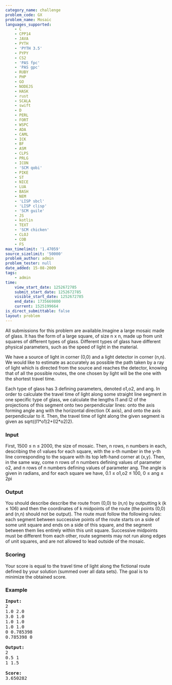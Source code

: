 ```yaml
---
category_name: challenge
problem_code: GX
problem_name: Mosaic
languages_supported:
    - C
    - CPP14
    - JAVA
    - PYTH
    - 'PYTH 3.5'
    - PYPY
    - CS2
    - 'PAS fpc'
    - 'PAS gpc'
    - RUBY
    - PHP
    - GO
    - NODEJS
    - HASK
    - rust
    - SCALA
    - swift
    - D
    - PERL
    - FORT
    - WSPC
    - ADA
    - CAML
    - ICK
    - BF
    - ASM
    - CLPS
    - PRLG
    - ICON
    - 'SCM qobi'
    - PIKE
    - ST
    - NICE
    - LUA
    - BASH
    - NEM
    - 'LISP sbcl'
    - 'LISP clisp'
    - 'SCM guile'
    - JS
    - kotlin
    - TEXT
    - 'SCM chicken'
    - CLOJ
    - COB
    - FS
max_timelimit: '1.47059'
source_sizelimit: '50000'
problem_author: admin
problem_tester: null
date_added: 15-08-2009
tags:
    - admin
time:
    view_start_date: 1252672785
    submit_start_date: 1252672785
    visible_start_date: 1252672785
    end_date: 1735669800
    current: 1525199664
is_direct_submittable: false
layout: problem
---
```

All submissions for this problem are available.Imagine a large mosaic made of glass. It has the form of a large square, of size n x n, made up from unit squares of different types of glass. Different types of glass have different physical parameters, such as the speed of light in the material.

We have a source of light in corner (0,0) and a light detector in corner (n,n). We would like to estimate as accurately as possible the path taken by a ray of light which is directed from the source and reaches the detector, knowing that of all the possible routes, the one chosen by light will be the one with the shortest travel time.

Each type of glass has 3 defining parameters, denoted o1,o2, and ang. In order to calculate the travel time of light along some straight line segment in one specific type of glass, we calculate the lengths l1 and l2 of the projections of this segment onto two perpendicular lines: onto the axis forming angle ang with the horizontal direction (X axis), and onto the axis perpendicular to it. Then, the travel time of light along the given segment is given as sqrt((l1\*o1)2+(l2\*o2)2).

### Input

First, 1500 ≤ n ≤ 2000, the size of mosaic. Then, n rows, n numbers in each, describing the o1 values for each square, with the x-th number in the y-th line corresponding to the square with its top left-hand corner at (x,y). Then, in the same way, come n rows of n numbers defining values of parameter o2, and n rows of n numbers defining values of parameter ang. The angle is given in radians, and for each square we have, 0.1 ≤ o1,o2 ≤ 100, 0 ≤ ang ≤ 2pi

### Output

You should describe describe the route from (0,0) to (n,n) by outputting k (k ≤ 106) and then the coordinates of k midpoints of the route (the points (0,0) and (n,n) should not be output). The route must follow the following rules: each segment between successive points of the route starts on a side of some unit square and ends on a side of this square, and the segment between them lies entirely within this unit square. Successive midpoints must be different from each other, route segments may not run along edges of unit squares, and are not allowed to lead outside of the mosaic.

### Scoring

Your score is equal to the travel time of light along the fictional route defined by your solution (summed over all data sets). The goal is to minimize the obtained score.

### Example

<pre><strong>Input:</strong>
2
1.0 2.0
3.0 1.0
1.0 1.0
1.0 1.0
0 0.785398
0.785398 0

<strong>Output:</strong>
2
0.5 1
1 1.5

<strong>Score:</strong>
3.650282

</pre>